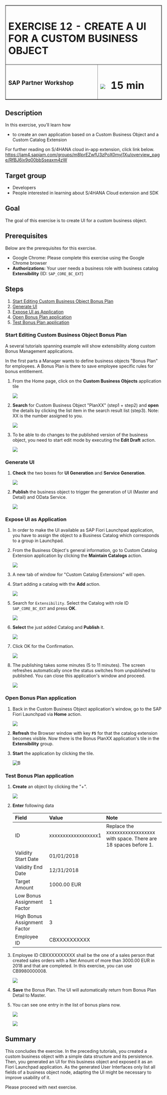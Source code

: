 <table width=100% border=>
<tr><td colspan=2><h1>EXERCISE 12 - CREATE A UI FOR A CUSTOM BUSINESS OBJECT</h1></td></tr>
<tr><td><h3>SAP Partner Workshop</h3></td><td><h1><img src="images/clock.png"> &nbsp;15 min</h1></td></tr>
</table>


## Description
In this exercise, you’ll learn how 

* to create an own application based on a Custom Business Object and a Custom Catalog Extension

For further reading on S/4HANA cloud in-app extension, click link below.
<https://jam4.sapjam.com/groups/m8lprEZwfU3zPoX0myj1Xu/overview_page/RfBJ6ix9q00bbSseaxm4zW>


## Target group

* Developers
* People interested in learning about S/4HANA Cloud extension and SDK  


## Goal

The goal of this exercise is to create UI for a custom business object.


## Prerequisites
  
Below are the prerequisites for this exercise.

* Google Chrome: Please complete this exercise using the Google Chrome browser
* **Authorizations:** Your user needs a business role with business catalog **Extensibility** (ID: `SAP_CORE_BC_EXT`)


## Steps

1. [Start Editing Custom Business Object Bonus Plan](#start-editing-custom-business-object)
1. [Generate UI](#generate-ui)
1. [Expose UI as Application](#expose-ui-as-application)
1. [Open Bonus Plan application](#open-bonus-plan-application)
1. [Test Bonus Plan application](#test-bonus-plan-application)

### <a name="start-editing-custom-business-object"></a> Start Editing Custom Business Object Bonus Plan

A several tutorials spanning example will show extensibility along custom Bonus Management applications.

In the first parts a Manager wants to define business objects "Bonus Plan" for employees. A Bonus Plan is there to save employee specific rules for bonus entitlement.

1. From the Home page, click on the **Custom Business Objects** application tile 

	![](images/1.png)
	
1. **Search** for Custom Business Object "PlanXX" (step1 + step2) and **open** the details by clicking the list item in the search result list (step3). Note: XX is the number assigned to you.

	![](images/2.png)
	
1. To be able to do changes to the published version of the business object, you need to start edit mode by executing the **Edit Draft** action. 

	![](images/3.png)
 
### <a name="generate-ui"></a> Generate UI

1. **Check** the two boxes for **UI Generation** and **Service Generation**.  

	![](images/4.png)
	
1. **Publish** the business object to trigger the generation of UI (Master and Detail) and OData Service.

	![](images/4a.png)

### <a name="expose-ui-as-application"></a> Expose UI as Application

1. In order to make the UI available as SAP Fiori Launchpad application, you have to assign the object to a Business Catalog which corresponds to a group in Launchpad. 

1. From the Business Object's general information, go to Custom Catalog Extension application by clicking the **Maintain Catalogs** action.  

	![](images/5.png)
	
1. A new tab of window for "Custom Catalog Extensions" will open. 
1. Start adding a catalog with the **Add** action.  

	![](images/6.png)
	
1. Search for `Extensibility`. Select the Catalog with role ID `SAP_CORE_BC_EXT` and press **OK**.  

	![](images/7.png)
	 
1. **Select** the just added Catalog and **Publish** it.  

	![](images/8.png)
	
1. Click OK for the Confirmation.  

	![](images/9.png)
	
1. The publishing takes some minutes (5 to 11 minutes). The screen refreshes automatically once the status switches from unpublished to published.  You can close this application's window and proceed.  

	![](images/10.png) 

### <a name="open-bonus-plan-application"></a> Open Bonus Plan application

1. Back in the Custom Business Object application's window, go to the SAP Fiori Launchpad via **Home** action.

	![](images/11.png)  
	
1. **Refresh** the Browser window with key **`F5`** for that the catalog extension becomes visible. Now there is the Bonus PlanXX application's tile in the **Extensibility** group.

1. **Start** the application by clicking the tile.  

	![B](images/12.png)

### <a name="test-bonus-plan-application"></a> Test Bonus Plan application

1. **Create** an object by clicking the "+".

	![](images/13.png)
	
1. **Enter** following data

	| Field | Value | Note |
	| :------------- | :--------------------|:-------------------- |
	| ID | xxxxxxxxxxxxxxxxxx1 | Replace the xxxxxxxxxxxxxxxxxx with space.  There are 18 spaces before 1.  |
	| Validity Start Date | 01/01/2018 |  |
	| Validity End Date | 12/31/2018 |  |
	| Target Amount | 1000.00 EUR |  |
	| Low Bonus Assignment Factor | 1 |  |
	| High Bonus Assignment Factor | 3 |  |
	| Employee ID | CBXXXXXXXXXX |  |

1. Employee ID CBXXXXXXXXXX shall be the one of a sales person that created sales orders with a Net Amount of more than 3000.00 EUR in 2018 and that are completed. In this exercise, you can use CB9980000008. 

	![](images/14.png) 
	
1. **Save** the Bonus Plan. The UI will automatically return from Bonus Plan Detail to Master.

1. You can see one entry in the list of bonus plans now.  

	![](images/15.png)
	
	![](images/16.png)
	
## Summary

This concludes the exercise. In the preceding tutorials, you created a custom business object with a simple data structure and its persistence. Then, you generated an UI for this business object and exposed it as an Fiori Launchpad application.
As the generated User Interfaces only list all fields of a business object node, adapting the UI might be necessary to improve usability of it.

Please proceed with next exercise.